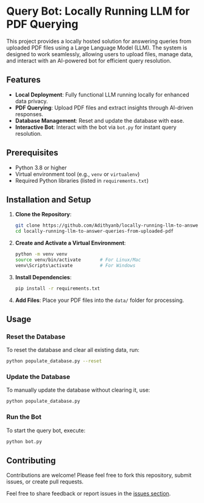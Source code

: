# Query Bot: Locally Running LLM for PDF Querying

This project provides a locally hosted solution for answering queries from uploaded PDF files using a Large Language Model (LLM). The system is designed to work seamlessly, allowing users to upload files, manage data, and interact with an AI-powered bot for efficient query resolution.

## Features
- **Local Deployment**: Fully functional LLM running locally for enhanced data privacy.
- **PDF Querying**: Upload PDF files and extract insights through AI-driven responses.
- **Database Management**: Reset and update the database with ease.
- **Interactive Bot**: Interact with the bot via `bot.py` for instant query resolution.

## Prerequisites
- Python 3.8 or higher
- Virtual environment tool (e.g., `venv` or `virtualenv`)
- Required Python libraries (listed in `requirements.txt`)

## Installation and Setup

1. **Clone the Repository**:
   ```bash
   git clone https://github.com/Adithyanb/locally-running-llm-to-answer-queries-from-uploaded-pdf.git
   cd locally-running-llm-to-answer-queries-from-uploaded-pdf
   ```

2. **Create and Activate a Virtual Environment**:
   ```bash
   python -m venv venv
   source venv/bin/activate       # For Linux/Mac
   venv\Scripts\activate          # For Windows
   ```

3. **Install Dependencies**:
   ```bash
   pip install -r requirements.txt
   ```

4. **Add Files**:
   Place your PDF files into the `data/` folder for processing.

## Usage

### Reset the Database
To reset the database and clear all existing data, run:
```bash
python populate_database.py --reset
```

### Update the Database
To manually update the database without clearing it, use:
```bash
python populate_database.py
```

### Run the Bot
To start the query bot, execute:
```bash
python bot.py
```


## Contributing
Contributions are welcome! Please feel free to fork this repository, submit issues, or create pull requests.



Feel free to share feedback or report issues in the [issues section](https://github.com/Adithyanb/locally-running-llm-to-answer-queries-from-uploaded-pdf/issues).

